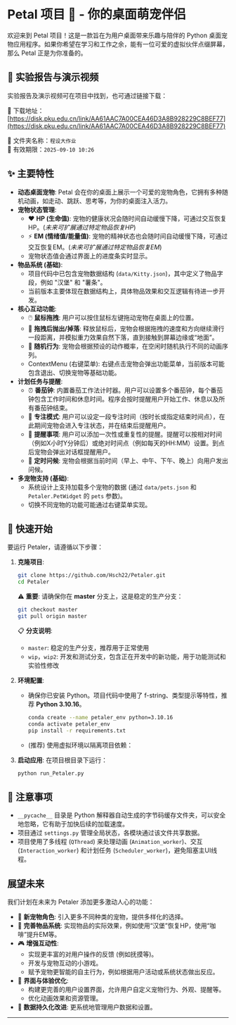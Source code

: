 # Petal 项目 🐾 - 你的桌面萌宠伴侣

欢迎来到 Petal 项目！这是一款旨在为用户桌面带来乐趣与陪伴的 Python 桌面宠物应用程序。如果你希望在学习和工作之余，能有一位可爱的虚拟伙伴点缀屏幕，那么 Petal 正是为你准备的。

## 📁 实验报告与演示视频

实验报告及演示视频可在项目中找到，也可通过链接下载：

🔗 下载地址：  
[https://disk.pku.edu.cn/link/AA61AAC7A00CEA46D3A8B928229C8BEF77](https://disk.pku.edu.cn/link/AA61AAC7A00CEA46D3A8B928229C8BEF77)

📁 文件夹名称：`程设大作业`  
📅 有效期限：`2025-09-10 10:26`


## ✨ 主要特性

*   **动态桌面宠物**: Petal 会在你的桌面上展示一个可爱的宠物角色，它拥有多种随机动画，如走动、跳跃、思考等，为你的桌面注入活力。
*   **宠物状态管理**:
    *   ❤️ **HP (生命值)**: 宠物的健康状况会随时间自动缓慢下降，可通过交互恢复HP。(*未来可扩展通过特定物品恢复HP*)
    *   ⚡ **EM (情绪值/能量值)**: 宠物的精神状态也会随时间自动缓慢下降，可通过交互恢复EM。(*未来可扩展通过特定物品恢复EM*)
    *   宠物状态值会通过界面上的进度条实时显示。
*   **物品系统 (基础)**:
    *   项目代码中已包含宠物数据结构 (`data/Kitty.json`)，其中定义了物品字段，例如 "汉堡" 和 "薯条"。
    *   当前版本主要体现在数据结构上，具体物品效果和交互逻辑有待进一步开发。
*   **核心互动功能**:
    *   🖱️ **鼠标拖拽**: 用户可以按住鼠标左键拖动宠物在桌面上的位置。
    *   💨 **拖拽后抛出/掉落**: 释放鼠标后，宠物会根据拖拽的速度和方向继续滑行一段距离，并模拟重力效果自然下落，直到接触到屏幕边缘或“地面”。
    *   🐾 **随机行为**: 宠物会根据预设的动作概率，在空闲时随机执行不同的动画序列。
    *   ContextMenu (右键菜单): 右键点击宠物会弹出功能菜单，当前版本可能包含退出、切换宠物等基础功能。
*   **计划任务与提醒**:
    *   ⏰ **番茄钟**: 内置番茄工作法计时器。用户可以设置多个番茄钟，每个番茄钟包含工作时间和休息时间。程序会按时提醒用户开始工作、休息以及所有番茄钟结束。
    *   🎯 **专注模式**: 用户可以设定一段专注时间（按时长或指定结束时间点），在此期间宠物会进入专注状态，并在结束后提醒用户。
    *   🔔 **提醒事项**: 用户可以添加一次性或重复性的提醒。提醒可以按相对时间（例如X小时Y分钟后）或绝对时间点（例如每天的HH:MM）设置。到点后宠物会弹出对话框提醒用户。
    *   👋 **定时问候**: 宠物会根据当前时间（早上、中午、下午、晚上）向用户发出问候。
*   **多宠物支持 (基础)**:
    *   系统设计上支持加载多个宠物的数据 (通过 `data/pets.json` 和 `Petaler.PetWidget` 的 `pets` 参数)。
    *   切换不同宠物的功能可能通过右键菜单实现。


## 🚀 快速开始

要运行 Petaler，请遵循以下步骤：

1.  **克隆项目**:
    ```bash
    git clone https://github.com/Hsch22/Petaler.git 
    cd Petaler
    ```
    
    ⚠️ **重要**: 请确保你在 **master** 分支上，这是稳定的生产分支：
    ```bash
    git checkout master
    git pull origin master
    ```
    
    📋 **分支说明**:
    *   `master`: 稳定的生产分支，推荐用于正常使用
    *   `wip`，`wip2`: 开发和测试分支，包含正在开发中的新功能，用于功能测试和实验性修改

2.  **环境配置**:
    *   确保你已安装 Python。项目代码中使用了 f-string、类型提示等特性，推荐 **Python 3.10.16**。
        ```bash
        conda create --name petaler_env python=3.10.16
        conda activate petaler_env
        pip install -r requirements.txt
        ```
    *   (推荐) 使用虚拟环境以隔离项目依赖：


3.  **启动应用**:
    在项目根目录下运行：
    ```bash
    python run_Petaler.py
    ```


## 📝 注意事项

*   `__pycache__` 目录是 Python 解释器自动生成的字节码缓存文件夹，可以安全地忽略，它有助于加快后续的加载速度。
*   项目通过 `settings.py` 管理全局状态，各模块通过该文件共享数据。
*   项目使用了多线程 (`QThread`) 来处理动画 (`Animation_worker`)、交互 (`Interaction_worker`) 和计划任务 (`Scheduler_worker`)，避免阻塞主UI线程。

## 展望未来

我们计划在未来为 Petaler 添加更多激动人心的功能：

*   🌟 **新宠物角色**: 引入更多不同种类的宠物，提供多样化的选择。
*   🍲 **完善物品系统**: 实现物品的实际效果，例如使用“汉堡”恢复HP，使用“咖啡”提升EM等。
*   🎮 **增强互动性**:
    *   实现更丰富的对用户操作的反馈 (例如抚摸等)。
    *   开发与宠物互动的小游戏。
    *   赋予宠物更智能的自主行为，例如根据用户活动或系统状态做出反应。
*   🎨 **界面与体验优化**:
    *   构建更完善的用户设置界面，允许用户自定义宠物行为、外观、提醒等。
    *   优化动画效果和资源管理。
*   💾 **数据持久化改进**: 更系统地管理用户数据和设置。

---

